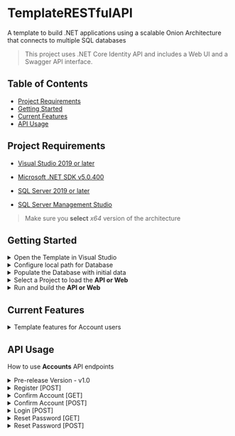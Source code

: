 # TemplateRESTfulAPI

A template to build .NET applications using a scalable Onion Architecture that connects to multiple SQL databases

> This project uses .NET Core Identity API and includes a Web UI and a Swagger API interface.

## Table of Contents

- [Project Requirements](#project-requirements)
- [Getting Started](#getting-started)
- [Current Features](#current-features)
- [API Usage](#api-usage)

## Project Requirements

- [Visual Studio 2019 or later](https://visualstudio.microsoft.com/downloads/)

- [Microsoft .NET SDK v5.0.400](https://dotnet.microsoft.com/en-us/download/dotnet/5.0)

- [SQL Server 2019 or later](https://www.microsoft.com/en-us/sql-server/sql-server-downloads)

- [SQL Server Management Studio](https://learn.microsoft.com/en-us/sql/ssms/download-sql-server-management-studio-ssms?view=sql-server-ver16)

> Make sure you **select** <em>x64</em> version of the architecture

## Getting Started

<details>
  <summary>Open the Template in Visual Studio</summary>

  <div align="left">
    ![TemplateRESTfulOpen](./screenshots/open-project.png)
  </div>
</details>

<details>
  <summary>Configure local path for Database</summary>

1. Expand the <em>TemplateRESTful.API</em> and <em>TemplateRESTful.Web</em> folders

  <div align="left">
    ![TemplateRESTfulExpand](./screenshots/expand-projects.png)
  </div>

2. Open the <em>appsettings.json</em> file

 <div align="left">
    ![TemplateRESTfulDbConfig](./screenshots/db-project.png)
</div>

3. Replace the following database settings

```SQL
Server=myServerAddress;Database=myDataBase;
```

with the correct settings for your Database Server

```SQL
  Data Source=SQL_SERVER\\SQL_DATABASE;Initial Catalog=DATABASE_NAME;
```

</details>

<details>
  <summary>Populate the Database with initial data</summary>

1. Click on **Tools** in the program menu bar
2. Then go to <em>NuGet Package Manager</em> and click on **Package Manager Console**

3. Run the following <em>command</em> to seed database

```cmd
  update-database -context IdentityContext
```

> For the <em>default project</em>, select the **TemplateRESTful.API**

</details>

<details>
  <summary>Select a Project to load the <strong>API or Web</strong></summary>

  <div align="left">
    ![TemplateRESTfulSelect](./screenshots/select-project.png)
  </div>

Right click on the <em>project solution</em>, and select <strong><em>Set as a Startup Project</em></strong>

</details>

<details>
  <summary>Run and build the <strong>API or Web</strong></summary>

Select the <em>TemplateRESTful.API</em> or <em>TemplateRESTful.Web</em>, then click on **IIS Express**

  <div align="left">
    ![TemplateRESTfulRun](./screenshots/run-project.png)
  </div>

</details>

## Current Features

<details>
  <summary>Template features for Account users</summary>

- Users

  - 1. Send email for each Confirm and Reset action
  - 2. Display quick notifications for user actions

- Accounts

  - 1. Register a new account
  - 2. Confirm account by clicking on a confirmation code
  - 3. Login account using credentials or gmail login
  - 4. Reset credentials by generating a reset token
  - 5. Change account password

- Admin
  - 1.  Admin user can see login information from regular users
  - 2.  Require Admin to login using Two Factor Authentication

</details>

## API Usage

How to use **Accounts** API endpoints

<details>
  <summary>Pre-release Version - v1.0</summary>

`https://localhost:44313/swagger/index.html`

![TemplateRESTfulVersion](./screenshots/index.png)

</details>

<details>
  <summary>Register [POST]</summary>

`https://localhost:44313/api/accounts/register`

![TemplateRESTfulRegister](./screenshots/register.png)

</details>

<details>
  <summary>Confirm Account [GET]</summary>

`https://localhost:44313/api/accounts/confirm-account`

![TemplateRESTfulConfirmGET](./screenshots/get-confirm.png)

</details>

<details>
  <summary>Confirm Account [POST]</summary>

`https://localhost:44313/api/accounts/confirm-account`

![TemplateRESTfulConfirmPOST](./screenshots/post-confirm.png)

</details>

<details>
  <summary>Login [POST]</summary>

`https://localhost:44313/api/accounts/login`

![TemplateRESTfulLogin](./screenshots/login.png)

</details>

<details>
  <summary>Reset Password [GET]</summary>

`https://localhost:44313/api/accounts/reset-password`

![TemplateRESTfulResetGET](./screenshots/get-reset.png)

</details>

<details>
  <summary>Reset Password [POST]</summary>

`https://localhost:44313/api/accounts/reset-password`

![TemplateRESTfulResetGET](./screenshots/post-reset.png)

</details>
